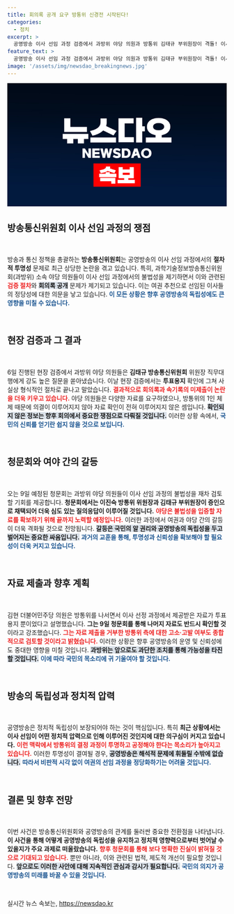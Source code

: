 ```yaml
---
title: 회의록 공개 요구 방통위 신경전 시작된다!
categories:
  - 정치
excerpt: >
  공영방송 이사 선임 과정 검증에서 과방위 야당 의원과 방통위 김태규 부위원장이 격돌! 이사 선임 당일 비공개 회의록 확인하지 못한 야당, 오는 9일 청문회서 다시 한번 진실을 추적한다.
feature_text: >
  공영방송 이사 선임 과정 검증에서 과방위 야당 의원과 방통위 김태규 부위원장이 격돌! 이사 선임 당일 비공개 회의록 확인하지 못한 야당, 오는 9일 청문회서 다시 한번 진실을 추적한다.
image: '/assets/img/newsdao_breakingnews.jpg'
---
```


<p><img src="/assets/img/newsdao_breakingnews.jpg" alt="implanttips 속보" /></p>

<h2 data-ke-size="size26">방송통신위원회 이사 선임 과정의 쟁점</h2>

<p data-ke-size="size16">&nbsp;</p>

<p>방송과 통신 정책을 총괄하는 <b>방송통신위원회</b>는 공영방송의 이사 선임 과정에서의 <b>절차적 투명성</b> 문제로 최근 상당한 논란을 겪고 있습니다. 특히, 과학기술정보방송통신위원회(과방위) 소속 야당 의원들이 이사 선임 과정에서의 불법성을 제기하면서 이와 관련된 <b><span style="color: #ee2323;">검증 절차</span></b>와 <b><span style="background-color: #21538527;">회의록 공개</span></b> 문제가 제기되고 있습니다. 이는 여권 추천으로 선임된 이사들의 정당성에 대한 의문을 낳고 있습니다. <b><span style="color: #1a5490;">이 모든 상황은 향후 공영방송의 독립성에도 큰 영향을 미칠 수 있습니다.</span></b></p>

<p data-ke-size="size16">&nbsp;</p>

<h2 data-ke-size="size26">현장 검증과 그 결과</h2>

<p data-ke-size="size16">&nbsp;</p>

<p>6일 진행된 현장 검증에서 과방위 야당 의원들은 <b>김태규 방송통신위원회</b> 위원장 직무대행에게 강도 높은 질문을 쏟아냈습니다. 이날 현장 검증에서는 <b>투표용지</b> 확인에 그쳐 사실상 형식적인 절차로 끝나고 말았습니다. <b><span style="color: #ee2323;">결과적으로 회의록과 속기록의 미제출이 논란을 더욱 키우고 있습니다.</span></b> 야당 의원들은 다양한 자료를 요구하였으나, 방통위의 1인 체제 때문에 의결이 이루어지지 않아 자료 확인이 전혀 이루어지지 않은 셈입니다. <b><span style="background-color: #21538527;">확인되지 않은 정보는 향후 회의에서 중요한 쟁점으로 다뤄질 것입니다.</span></b> 이러한 상황 속에서, <b><span style="color: #1a5490;">국민의 신뢰를 얻기란 쉽지 않을 것으로 보입니다.</span></b></p>

<p data-ke-size="size16">&nbsp;</p>

<h2 data-ke-size="size26">청문회와 여야 간의 갈등</h2>

<p data-ke-size="size16">&nbsp;</p>

<p>오는 9일 예정된 청문회는 과방위 야당 의원들이 이사 선임 과정의 불법성을 재차 검토할 기회를 제공합니다. <b>청문회에서는 이진숙 방통위 위원장과 김태규 부위원장이 증인으로 채택되어 더욱 심도 있는 질의응답이 이루어질 것입니다.</b> <b><span style="color: #ee2323;">야당은 불법성을 입증할 자료를 확보하기 위해 끝까지 노력할 예정입니다.</span></b> 이러한 과정에서 여권과 야당 간의 갈등이 더욱 격화될 것으로 전망됩니다. <b><span style="background-color: #21538527;">갈등은 국민의 알 권리와 공영방송의 독립성을 두고 벌어지는 중요한 싸움입니다.</span></b> <b><span style="color: #1a5490;">과거의 교훈을 통해, 투명성과 신뢰성을 확보해야 할 필요성이 더욱 커지고 있습니다.</span></b></p>

<p data-ke-size="size16">&nbsp;</p>

<h2 data-ke-size="size26">자료 제출과 향후 계획</h2>

<p data-ke-size="size16">&nbsp;</p>

<p>김현 더불어민주당 의원은 방통위를 나서면서 이사 선정 과정에서 제공받은 자료가 투표용지 뿐이었다고 설명했습니다. <b>그는 9일 청문회를 통해 나머지 자료도 반드시 확인할 것</b>이라고 강조했습니다. <b><span style="color: #ee2323;">그는 자료 제출을 거부한 방통위 측에 대한 고소·고발 여부도 종합적으로 검토할 것이라고 밝혔습니다.</span></b> 이러한 상황은 향후 공영방송의 운영 및 신뢰성에도 중대한 영향을 미칠 것입니다. <b><span style="background-color: #21538527;">과방위는 앞으로도 과단한 조치를 통해 가능성을 타진할 것입니다.</span></b> <b><span style="color: #1a5490;">이에 따라 국민의 목소리에 귀 기울여야 할 것입니다.</span></b></p>

<p data-ke-size="size16">&nbsp;</p>

<h2 data-ke-size="size26">방송의 독립성과 정치적 압력</h2>

<p data-ke-size="size16">&nbsp;</p>

<p>공영방송은 정치적 독립성이 보장되어야 하는 것이 핵심입니다. 특히 <b>최근 상황에서는 이사 선임이 어떤 정치적 압력으로 인해 이루어진 것인지에 대한 의구심이 커지고 있습니다.</b> <b><span style="color: #ee2323;">이런 맥락에서 방통위의 결정 과정이 투명하고 공정해야 한다는 목소리가 높아지고 있습니다.</span></b> 이러한 투명성이 결여될 경우, <b><span style="background-color: #21538527;">공영방송은 해석적 문제에 휘둘릴 수밖에 없습니다.</span></b> <b><span style="color: #1a5490;">따라서 비판적 시각 없이 여권의 선임 과정을 정당화하기는 어려울 것입니다.</span></b></p>

<p data-ke-size="size16">&nbsp;</p>

<h2 data-ke-size="size26">결론 및 향후 전망</h2>

<p data-ke-size="size16">&nbsp;</p>

<p>이번 사건은 방송통신위원회와 공영방송의 관계를 둘러싼 중요한 전환점을 나타냅니다. <b>이 사건을 통해 어떻게 공영방송의 독립성을 유지하고 정치적 영향력으로부터 벗어날 수 있을지가 주요 과제로 떠올랐습니다.</b> <b><span style="color: #ee2323;">향후 청문회를 통해 보다 명확한 진실이 밝혀질 것으로 기대되고 있습니다.</span></b> 뿐만 아니라, 이와 관련된 법적, 제도적 개선이 필요할 것입니다. <b><span style="background-color: #21538527;">앞으로도 이러한 사안에 대해 지속적인 관심과 감시가 필요합니다.</span></b> <b><span style="color: #1a5490;">국민의 의지가 공영방송의 미래를 바꿀 수 있을 것입니다.</span></b></p>

<p data-ke-size="size16">&nbsp;</p>
실시간 뉴스 속보는, <a href="https://newsdao.kr" rel="dofollow">https://newsdao.kr</a>


